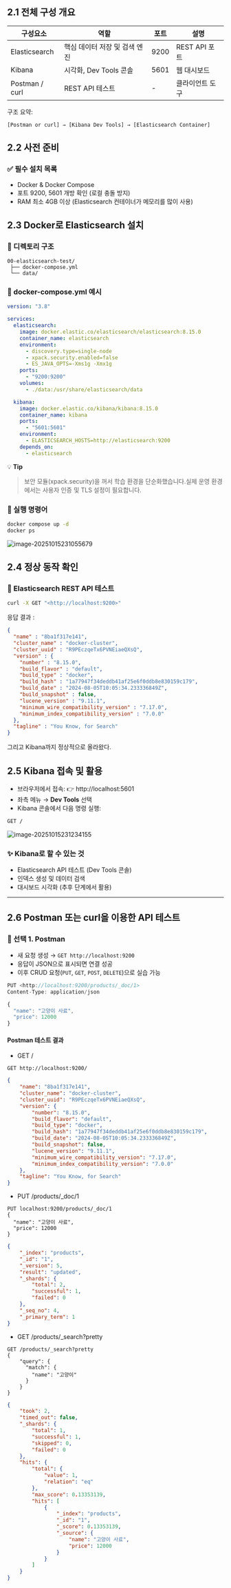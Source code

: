 ## 2.1 전체 구성 개요

| 구성요소       | 역할                          | 포트 | 설명            |
| -------------- | ----------------------------- | ---- | --------------- |
| Elasticsearch  | 핵심 데이터 저장 및 검색 엔진 | 9200 | REST API 포트   |
| Kibana         | 시각화, Dev Tools 콘솔        | 5601 | 웹 대시보드     |
| Postman / curl | REST API 테스트               | -    | 클라이언트 도구 |

구조 요약:

```
[Postman or curl] → [Kibana Dev Tools] → [Elasticsearch Container]
```

## 2.2 사전 준비

### ✅ 필수 설치 목록

- Docker & Docker Compose
- 포트 9200, 5601 개방 확인 (로컬 충돌 방지)
- RAM 최소 4GB 이상 (Elasticsearch 컨테이너가 메모리를 많이 사용)

## 2.3 Docker로 Elasticsearch 설치

### 📁 디렉토리 구조

```
00-elasticsearch-test/
 ├── docker-compose.yml
 └── data/
```

### 🧾 docker-compose.yml 예시

```yaml
version: "3.8"

services:
  elasticsearch:
    image: docker.elastic.co/elasticsearch/elasticsearch:8.15.0
    container_name: elasticsearch
    environment:
      - discovery.type=single-node
      - xpack.security.enabled=false
      - ES_JAVA_OPTS=-Xms1g -Xmx1g
    ports:
      - "9200:9200"
    volumes:
      - ./data:/usr/share/elasticsearch/data

  kibana:
    image: docker.elastic.co/kibana/kibana:8.15.0
    container_name: kibana
    ports:
      - "5601:5601"
    environment:
      - ELASTICSEARCH_HOSTS=http://elasticsearch:9200
    depends_on:
      - elasticsearch
```

💡 **Tip**

> 보안 모듈(xpack.security)을 꺼서 학습 환경을 단순화했습니다.실제 운영 환경에서는 사용자 인증 및 TLS 설정이 필요합니다.

### 🚀 실행 명령어

```bash
docker compose up -d
docker ps
```

![image-20251015231055679](assets/image-20251015231055679.png)

## 2.4 정상 동작 확인

### 🧩 Elasticsearch REST API 테스트

```bash
curl -X GET "<http://localhost:9200>"
```

응답 결과 :

```json
{
  "name" : "8ba1f317e141",
  "cluster_name" : "docker-cluster",
  "cluster_uuid" : "R9PEczqeTx6PVNEiaeQXsQ",
  "version" : {
    "number" : "8.15.0",
    "build_flavor" : "default",
    "build_type" : "docker",
    "build_hash" : "1a77947f34deddb41af25e6f0ddb8e830159c179",
    "build_date" : "2024-08-05T10:05:34.233336849Z",
    "build_snapshot" : false,
    "lucene_version" : "9.11.1",
    "minimum_wire_compatibility_version" : "7.17.0",
    "minimum_index_compatibility_version" : "7.0.0"
  },
  "tagline" : "You Know, for Search"
}
```

그리고 Kibana까지 정상적으로 올라왔다.

## 2.5 Kibana 접속 및 활용

- 브라우저에서 접속: 👉 http://localhost:5601
- 좌측 메뉴 → **Dev Tools** 선택
- Kibana 콘솔에서 다음 명령 실행:

```bash
GET /
```

![image-20251015231234155](assets/image-20251015231234155.png)

### ✨ Kibana로 할 수 있는 것

- Elasticsearch API 테스트 (Dev Tools 콘솔)
- 인덱스 생성 및 데이터 검색
- 대시보드 시각화 (추후 단계에서 활용)

------

## 2.6 Postman 또는 curl을 이용한 API 테스트

### 🧰 선택 1. Postman

- 새 요청 생성 → `GET http://localhost:9200`
- 응답이 JSON으로 표시되면 연결 성공
- 이후 CRUD 요청(`PUT`, `GET`, `POST`, `DELETE`)으로 실습 가능

```jsx
PUT <http://localhost:9200/products/_doc/1>
Content-Type: application/json

{
  "name": "고양이 사료",
  "price": 12000
}
```

#### Postman 테스트 결과

- GET / 

```http
GET http://localhost:9200/
```
```json
{
    "name": "8ba1f317e141",
    "cluster_name": "docker-cluster",
    "cluster_uuid": "R9PEczqeTx6PVNEiaeQXsQ",
    "version": {
        "number": "8.15.0",
        "build_flavor": "default",
        "build_type": "docker",
        "build_hash": "1a77947f34deddb41af25e6f0ddb8e830159c179",
        "build_date": "2024-08-05T10:05:34.233336849Z",
        "build_snapshot": false,
        "lucene_version": "9.11.1",
        "minimum_wire_compatibility_version": "7.17.0",
        "minimum_index_compatibility_version": "7.0.0"
    },
    "tagline": "You Know, for Search"
}
```

- PUT /products/\_doc/1

```http
PUT localhost:9200/products/_doc/1
{
  "name": "고양이 사료",
  "price": 12000
}
```
```json
{
    "_index": "products",
    "_id": "1",
    "_version": 5,
    "result": "updated",
    "_shards": {
        "total": 2,
        "successful": 1,
        "failed": 0
    },
    "_seq_no": 4,
    "_primary_term": 1
}
```

- GET /products/\_search?pretty
```http
GET /products/_search?pretty
{
    "query": {
      "match": {
        "name": "고양이"
      }
    }
}
```
```json
{
    "took": 2,
    "timed_out": false,
    "_shards": {
        "total": 1,
        "successful": 1,
        "skipped": 0,
        "failed": 0
    },
    "hits": {
        "total": {
            "value": 1,
            "relation": "eq"
        },
        "max_score": 0.13353139,
        "hits": [
            {
                "_index": "products",
                "_id": "1",
                "_score": 0.13353139,
                "_source": {
                    "name": "고양이 사료",
                    "price": 12000
                }
            }
        ]
    }
}
```